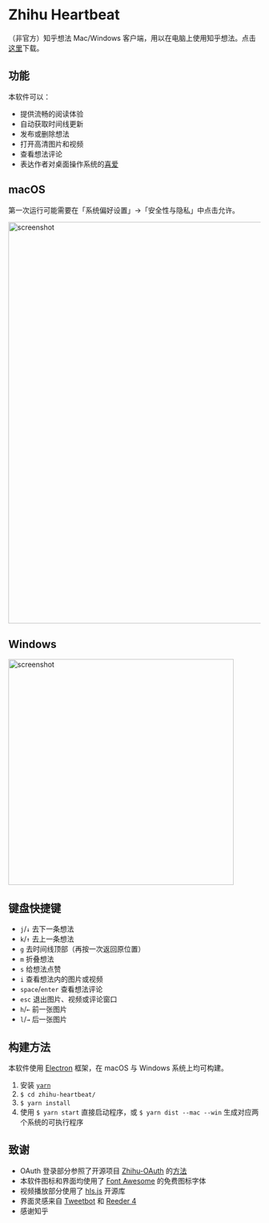 # Zhihu Heartbeat

（非官方）知乎想法 Mac/Windows 客户端，用以在电脑上使用知乎想法。点击[这里](https://github.com/apm1467/zhihu-heartbeat/releases/latest)下载。

## 功能

本软件可以：

- 提供流畅的阅读体验
- 自动获取时间线更新
- 发布或删除想法
- 打开高清图片和视频
- 查看想法评论
- 表达作者对桌面操作系统的[喜爱](https://overcast.fm/+CdRRhGxw/1:30:56)

## macOS

第一次运行可能需要在「系统偏好设置」→「安全性与隐私」中点击允许。

<img width="800" alt="screenshot" src="https://user-images.githubusercontent.com/10210967/55666973-73846900-5856-11e9-9121-b062e28cc1b4.png">


## Windows

<img width="450" alt="screenshot" src="https://user-images.githubusercontent.com/10210967/55666972-72ebd280-5856-11e9-8927-1e63c224d377.png">

## 键盘快捷键

- `j`/`↓` 去下一条想法
- `k`/`↑` 去上一条想法
- `g` 去时间线顶部（再按一次返回原位置）
- `m` 折叠想法
- `s` 给想法点赞
- `i` 查看想法内的图片或视频
- `space`/`enter` 查看想法评论
- `esc` 退出图片、视频或评论窗口
- `h`/`←` 前一张图片
- `l`/`→` 后一张图片

## 构建方法

本软件使用 [Electron](https://electronjs.org) 框架，在 macOS 与 Windows 系统上均可构建。

1. 安装 [`yarn`](https://yarnpkg.com/lang/en/docs/install/) 
2. `$ cd zhihu-heartbeat/`
3. `$ yarn install`
4. 使用 `$ yarn start` 直接启动程序，或 `$ yarn dist --mac --win` 生成对应两个系统的可执行程序

## 致谢

- OAuth 登录部分参照了开源项目 [Zhihu-OAuth](https://github.com/7sDream/zhihu-oauth) 的[方法](http://zhihu-oauth.readthedocs.io/zh_CN/latest/for-dev/oauth/game.html)
- 本软件图标和界面均使用了 [Font Awesome](https://fontawesome.com) 的免费图标字体
- 视频播放部分使用了 [hls.js](https://github.com/video-dev/hls.js/) 开源库
- 界面灵感来自 [Tweetbot](https://tapbots.com/tweetbot/mac/) 和 [Reeder 4](https://beta.reeder.ch)
- 感谢知乎

